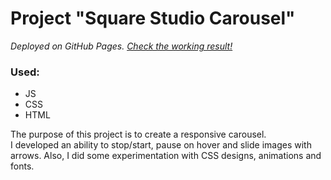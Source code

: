 # Project "Square Studio Carousel"
*Deployed on GitHub Pages. [Check the working result!](https://dark-st.github.io/js_carousel/)*

### Used:
- JS
- CSS
- HTML

The purpose of this project is to create a responsive carousel. <br>
I developed an ability to stop/start, pause on hover and slide images with arrows. Also, I did some experimentation with CSS designs, animations and fonts.

